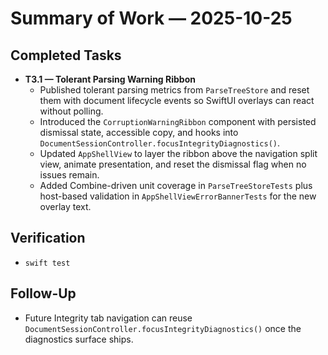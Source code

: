# Summary of Work — 2025-10-25

## Completed Tasks
- **T3.1 — Tolerant Parsing Warning Ribbon**
  - Published tolerant parsing metrics from `ParseTreeStore` and reset them with document lifecycle events so SwiftUI overlays can react without polling.
  - Introduced the `CorruptionWarningRibbon` component with persisted dismissal state, accessible copy, and hooks into `DocumentSessionController.focusIntegrityDiagnostics()`.
  - Updated `AppShellView` to layer the ribbon above the navigation split view, animate presentation, and reset the dismissal flag when no issues remain.
  - Added Combine-driven unit coverage in `ParseTreeStoreTests` plus host-based validation in `AppShellViewErrorBannerTests` for the new overlay text.

## Verification
- `swift test`

## Follow-Up
- Future Integrity tab navigation can reuse `DocumentSessionController.focusIntegrityDiagnostics()` once the diagnostics surface ships.
